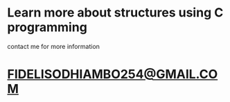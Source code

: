 # Learn more about structures using C programming
contact me for more information 
# FIDELISODHIAMBO254@GMAIL.COM

